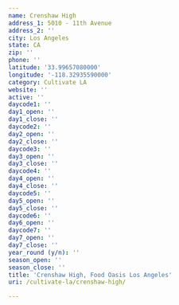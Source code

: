 ```yaml
---
name: Crenshaw High
address_1: 5010 - 11th Avenue
address_2: ''
city: Los Angeles
state: CA
zip: ''
phone: ''
latitude: '33.99657080000'
longitude: '-118.32935590000'
category: Cultivate LA
website: ''
active: ''
daycode1: ''
day1_open: ''
day1_close: ''
daycode2: ''
day2_open: ''
day2_close: ''
daycode3: ''
day3_open: ''
day3_close: ''
daycode4: ''
day4_open: ''
day4_close: ''
daycode5: ''
day5_open: ''
day5_close: ''
daycode6: ''
day6_open: ''
daycode7: ''
day7_open: ''
day7_close: ''
year_round (y/n): ''
season_open: ''
season_close: ''
title: 'Crenshaw High, Food Oasis Los Angeles'
uri: /cultivate-la/crenshaw-high/

---
```

